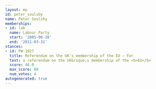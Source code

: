 ```yaml
---
layout: mp
id: peter_soulsby
name: Peter Soulsby
memberships:
- id: lab
  name: Labour Party
  start: '2005-06-28'
  end: '2011-03-31'
stances:
- id: PW-1027
  title: Referendum on the UK's membership of the EU — For
  text: a referendum on the UK&rsquo;s membership of the <b>EU</b>
  score: 46.0
  max_score: 80
  num_votes: 4
autogenerated: true
---
```

